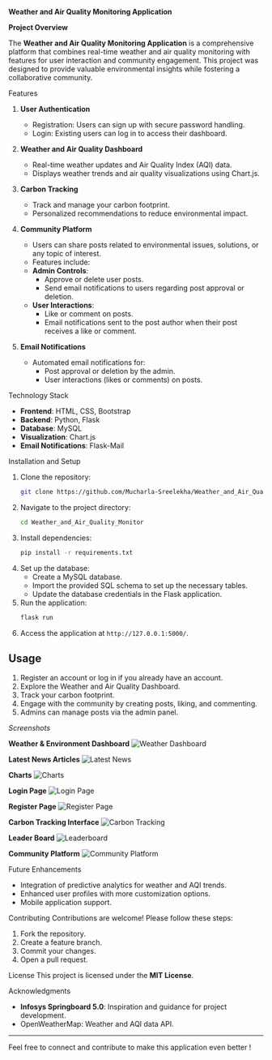 **Weather and Air Quality Monitoring Application**

**Project Overview**

The **Weather and Air Quality Monitoring Application** is a comprehensive platform that combines real-time weather and air quality monitoring with features for user interaction and community engagement. This project was designed to provide valuable environmental insights while fostering a collaborative community.

Features

1. **User Authentication**
    - Registration: Users can sign up with secure password handling.
    - Login: Existing users can log in to access their dashboard.

2. **Weather and Air Quality Dashboard**
    - Real-time weather updates and Air Quality Index (AQI) data.
    - Displays weather trends and air quality visualizations using Chart.js.

3. **Carbon Tracking**
    - Track and manage your carbon footprint.
    - Personalized recommendations to reduce environmental impact.

4. **Community Platform**
    - Users can share posts related to environmental issues, solutions, or any topic of interest.
    - Features include:
    - **Admin Controls**: 
        - Approve or delete user posts.
        - Send email notifications to users regarding post approval or deletion.
    - **User Interactions**:
        - Like or comment on posts.
        - Email notifications sent to the post author when their post receives a like or comment.

5. **Email Notifications**
   - Automated email notifications for:
       - Post approval or deletion by the admin.
       - User interactions (likes or comments) on posts.

Technology Stack
  - **Frontend**: HTML, CSS, Bootstrap
  - **Backend**: Python, Flask
  - **Database**: MySQL
  - **Visualization**: Chart.js
  - **Email Notifications**: Flask-Mail

Installation and Setup
1. Clone the repository:
   ```bash
   git clone https://github.com/Mucharla-Sreelekha/Weather_and_Air_Quality_Monitor.git
   ```
2. Navigate to the project directory:
   ```bash
   cd Weather_and_Air_Quality_Monitor
   ```
3. Install dependencies:
   ```bash
   pip install -r requirements.txt
   ```
4. Set up the database:
   - Create a MySQL database.
   - Import the provided SQL schema to set up the necessary tables.
   - Update the database credentials in the Flask application.
5. Run the application:
   ```bash
   flask run
   ```
6. Access the application at `http://127.0.0.1:5000/`.

## Usage
1. Register an account or log in if you already have an account.
2. Explore the Weather and Air Quality Dashboard.
3. Track your carbon footprint.
4. Engage with the community by creating posts, liking, and commenting.
5. Admins can manage posts via the admin panel.

*Screenshots*

**Weather & Environment Dashboard**
![Weather Dashboard](https://github.com/user-attachments/assets/b5226369-bd90-481e-9bf8-318eeb293787)


**Latest News Articles**
![Latest News](https://github.com/user-attachments/assets/a897b0dd-ff56-48bb-8b9a-1180c1d850c5)


**Charts**
![Charts](https://github.com/user-attachments/assets/0361d6a2-f0e4-4248-ad39-f50bc0781df5)

**Login Page**
![Login Page](https://github.com/user-attachments/assets/c96fb4b2-e893-4b14-8766-75c0333a11c6)


**Register Page**
![Register Page](https://github.com/user-attachments/assets/8447d945-87c6-4a51-9e00-07112670306a)


**Carbon Tracking Interface**
![Carbon Tracking](https://github.com/user-attachments/assets/639dcc26-1c6f-473e-9643-5ab0d80d2613)


**Leader Board**
![Leaderboard](https://github.com/user-attachments/assets/7ab3e48b-3f09-4680-bf54-126263f8c13e)


**Community Platform**
![Community Platform](https://github.com/user-attachments/assets/78cb5289-c7be-4ddb-83fb-ec4d4b0174d0)



Future Enhancements
- Integration of predictive analytics for weather and AQI trends.
- Enhanced user profiles with more customization options.
- Mobile application support.

Contributing
Contributions are welcome! Please follow these steps:
1. Fork the repository.
2. Create a feature branch.
3. Commit your changes.
4. Open a pull request.

License
This project is licensed under the **MIT License**.

Acknowledgments
- **Infosys Springboard 5.0**: Inspiration and guidance for project development.
- OpenWeatherMap: Weather and AQI data API.

---
Feel free to connect and contribute to make this application even better !

